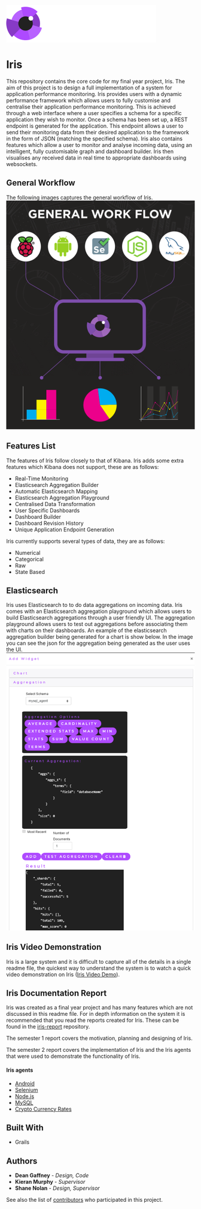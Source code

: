<div style="background-image:url(./images/iris_jumbo_bg.png);">
    <div style="position: relative; left: 0; top: 0;">
        <img src="./images/iris_logo_colour.png" style="position: relative; top: 0; left: 0;"/>
    </div>
</div>

# Iris

This repository contains the core code for my final year project, Iris. The aim of this project is to design a full implementation of a system for application performance monitoring. Iris provides users with a dynamic performance framework which allows users to fully customise and centralise their application performance monitoring.  This is achieved through a web interface where a user specifies a schema for a specific application they wish to monitor. Once a schema has been set up, a REST endpoint is generated for the application.  This endpoint allows a user to send their monitoring data from their desired application to the framework in the form of JSON (matching the specified schema). Iris also contains features which allow a user to monitor and analyse incoming data, using an intelligent, fully customisable graph and dashboard builder.  Iris then visualises any received data in real time to appropriate dashboards using websockets.

## General Workflow
The following images captures the general workflow of Iris.
<br/>
![Iris General Workflow](./images/iris-general-workflow.PNG)

## Features List
The features of Iris follow closely to that of Kibana. Iris adds some extra features which Kibana does not support, these are as follows:
* Real-Time Monitoring
* Elasticsearch Aggregation Builder
* Automatic Elasticsearch Mapping
* Elasticsearch Aggregation Playground
* Centralised Data Transformation
* User Specific Dashboards
* Dashboard Builder
* Dashboard Revision History
* Unique Application Endpoint Generation

Iris currently supports several types of data, they are as follows:
* Numerical
* Categorical
* Raw
* State Based

## Elasticsearch
Iris uses Elasticsearch to to do data aggregations on incoming data. Iris comes with an Elasticsearch aggregation playground which allows users to build Elasticsearch aggregations through a user friendly UI. The aggregation playground allows users to test out aggregations before associating them with charts on their dashboards. An example of the elasticsearch aggregation builder being generated for a chart is show below. In the image you can see the json for the aggregation being generated as the user uses the UI.
<br/>
![Elasticsearch Aggregation Playground](./images/iris-chart-agg-builder.PNG)

## Iris Video Demonstration
Iris is a large system and it is difficult to capture all of the details in a single readme file, the quickest way to understand the system is to watch a quick video demonstration on Iris ([Iris Video Demo](https://www.youtube.com/watch?v=_4BrCjIJeNk)).

## Iris Documentation Report
Iris was created as a final year project and has many features which are not discussed in this readme file. For in depth information on the system it is recommended that you read the reports created for Iris. These can be found in the [iris-report](https://github.com/DeanGaffney/iris-report) repository.

The semester 1 report covers the motivation, planning and designing of Iris.

The semester 2 report covers the implementation of Iris and the Iris agents that were used to demonstrate the functionality of Iris.

#### Iris agents
* [Android](https://github.com/DeanGaffney/iris-android)
* [Selenium](https://github.com/DeanGaffney/iris-selenium)
* [Node.js](https://github.com/DeanGaffney/iris-node)
* [MySQL](https://github.com/DeanGaffney/iris-mysql)
* [Crypto Currency Rates](https://github.com/DeanGaffney/iris-crypto-rates)

## Built With

* Grails

## Authors

* **Dean Gaffney** - *Design, Code* 
* **Kieran Murphy** - *Supervisor*
* **Shane Nolan** - *Design, Supervisor*

See also the list of [contributors](https://github.com/DeanGaffney/iris/graphs/contributors) who participated in this project.
